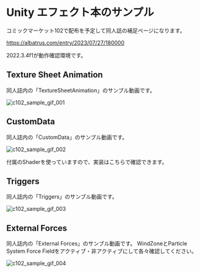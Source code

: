 # Unity エフェクト本のサンプル
コミックマーケット102で配布を予定して同人誌の補足ページになります。

https://albatrus.com/entry/2023/07/27/180000

2022.3.4f1が動作確認環境です。

## Texture Sheet Animation
同人誌内の「TextureSheetAnimation」のサンブル動画です。

![c102_sample_gif_001](https://github.com/NaokiYokota/c102_sample-/assets/319724/e7d6f34a-930a-4c3a-ad13-6d0965ea9d4f)

## CustomData
同人誌内の「CustomData」のサンブル動画です。

![c102_sample_gif_002](https://github.com/NaokiYokota/c102_sample-/assets/319724/89065d4b-e554-4a3b-b855-87330e1eeab7)

付属のShaderを使っていますので、実装はこちらで確認できます。

## Triggers
同人誌内の「Triggers」のサンブル動画です。

![c102_sample_gif_003](https://github.com/NaokiYokota/c102_sample-/assets/319724/e6fb8bbd-51fa-46a3-a9ca-661b15073cd8)

## External Forces
同人誌内の「External Forces」のサンブル動画です。
WindZoneとParticle System Force Fieldをアクティブ・非アクティブにして各々確認してください。

![c102_sample_gif_004](https://github.com/NaokiYokota/c102_sample-/assets/319724/ab4baa11-30a2-4efc-860a-2907c4f805b0)
